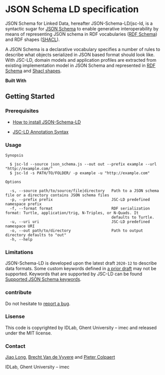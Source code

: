 # JSON Schema LD specification

JSON Schema for Linked Data, hereafter JSON-Schema-LD/jsc-ld, is a syntactic sugar for [JSON Schema](https://json-schema.org/) to enable generative interoperability
by means of representing JSON schema in RDF vocabularies ([RDF Schema](https://www.w3.org/TR/rdf-schema/)) and RDF
shapes ([SHACL](https://www.w3.org/TR/shacl/)).

A JSON Schema is a declarative vocabulary specifies a number of rules to describe what objects serialized in JSON based
format should look like. With JSC-LD, domain models and application profiles are extracted from existing
implementation model in JSON Schema and represented in [RDF Schema](https://www.w3.org/TR/rdf-schema/) and [Shacl shapes](https://www.w3.org/TR/shacl/).

**Built With**

## Getting Started

### Prerequisites


* [How to install JSON-Schema-LD](jsc_ld_installation.md#jsc-ld-installation)

* [JSC-LD Annotation Syntax](jsc_ld_syntax.md#jsc-ld-syntax)

### Usage
```
Synopsis

  $ jsc-ld --source json_schema.js --out out --prefix example --url "http://example.com/"
  $ jsc-ld -s PATH/TO/FOLDER/ -p example -u "http://example.com" 

Options

  -s, --source path/to/source/file|directory   Path to a JSON schema file or a directory contains JSON schema files
  -p, --prefix prefix                          JSC-LD predefined namespace prefix
  -f, --format format                          RDF serialization format: Turtle, application/trig, N-Triples, or N-Quads. It
                                               defaults to Turtle.
  -u, --uri uri                                JSC-LD predefined namespace URI
  -o, --out path/to/directory                  Path to output directory defaults to "out"
  -h, --help                              
```

### Limitations

JSON-Schema-LD is developed upon the latest draft `2020-12` to describe data formats. Some custom keywords defined in [a prior draft](https://json-schema.org/specification-links.html) may not be supported.
Keywords that are supported by JSC-LD can be found [Supported JSON Schema keywords](supported_jsc_kws.md#supported-jsc-kws).

### contribute

Do not hesitate to [report a bug](https://github.com/jiaoxlong/jsc-ld/issues).

### Lisense

This code is copyrighted by IDLab, Ghent University – imec and released under the MIT license.

### Contact

[Jiao Long](mailto:Jiao.Long@UGent.be), [Brecht Van de Vyvere](mailto:brecht.vandevyvere@ugent.be) and [Pieter Colpaert](mailto:pieter.colpaert@ugent.be)

IDLab, Ghent University – imec
